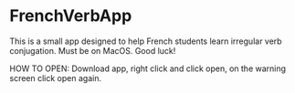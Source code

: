# FrenchVerbApp
This is a small app designed to help French students learn irregular verb conjugation. Must be on MacOS. Good luck!

HOW TO OPEN: Download app, right click and click open, on the warning screen click open again.

